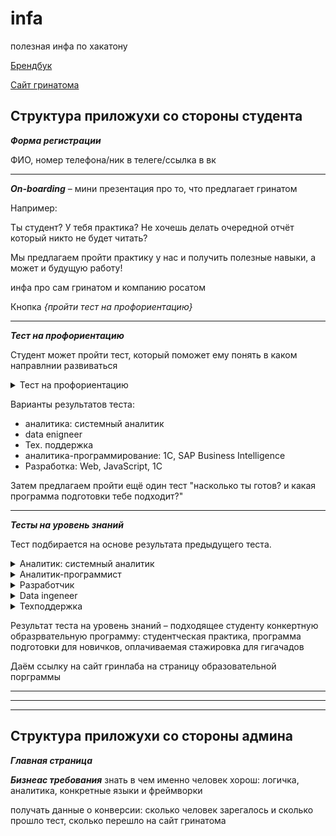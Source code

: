 # infa
полезная инфа по хакатону

[Брендбук](https://drive.google.com/drive/u/1/folders/1B_ylCbjuwIn8aTpWd12d8f6eOY_VVmcR) 

[Сайт гринатома](https://edu.greenatom.ru/)

**Структура приложухи со стороны студента**
------------------------------------------------------------------------------------------
***Форма регистрации***

ФИО, номер телефона/ник в телеге/ссылка в вк

------------------------------------------------------------------------------------------
***On-boarding*** – мини презентация про то, что предлагает гринатом

Например:

Ты студент? У тебя практика? Не хочешь делать очередной отчёт который никто не будет читать?

Мы предлагаем пройти практику у нас и получить полезные навыки, а может и будущую работу!

инфа про сам гринатом и компанию росатом

Кнопка *{пройти тест на профориентацию}*

------------------------------------------------------------------------------------------

***Тест на профориентацию***
                                    
Студент может пройти тест, который поможет ему понять в каком направлнии развиваться
<details><summary>Тест на профориентацию</summary>

1. Вопрос:
 
   Варианты ответа:
  
2. Вопрос 
 
   Варианты ответа:
  
3. Вопрос 
 
   Варианты ответа:
  
4. Вопрос 
 
   Варианты ответа:
  
5. Вопрос
 
   Варианты ответа:
  
6. Вопрос 
 
   Варианты ответа:
  
7. Вопрос 
 
   Варианты ответа:

</details>

Варианты результатов теста:
  - аналитика: системный аналитик
  - data enigneer
  - Тех. поддержка
  - аналитика-программирование: 1С, SAP Business Intelligence
  - Разработка: Web, JavaScript, 1С
                              
Затем предлагаем пройти ещё один тест "насколько ты готов? и какая программа подготовки тебе подходит?"

------------------------------------------------------------------------------------------
***Тесты на уровень знаний***

Тест подбирается на основе результата предыдущего теста.

<details><summary>Аналитик: системный аналитик</summary>

1. Вопрос:
 
   Ответ:
  

2. Вопрос:
 
   Ответ:
  
 
3. Вопрос:
 
   Ответ:
 
4. Вопрос:
 
   Ответ:
   
5. Вопрос:
 
   Ответ:

</details>


<details><summary>Аналитик-программист</summary>

1. Вопрос:
 
   Ответ:
  

2. Вопрос:
 
   Ответ:
  
 
3. Вопрос:
 
   Ответ:
 
4. Вопрос:
 
   Ответ:
   
5. Вопрос:
 
   Ответ:
   
</details>


<details><summary>Разработчик</summary>

1. Вопрос:
 
   Ответ:
  

2. Вопрос:
 
   Ответ:
  
 
3. Вопрос:
 
   Ответ:
 
4. Вопрос:
 
   Ответ:
   
5. Вопрос:
 
   Ответ:
   
</details>


<details><summary>Data ingeneer</summary>

1. Вопрос:
 
   Ответ:
  

2. Вопрос:
 
   Ответ:
  
 
3. Вопрос:
 
   Ответ:
 
4. Вопрос:
 
   Ответ:
   
5. Вопрос:
 
   Ответ:
   
</details>


<details><summary>Техподдержка</summary>

1. Вопрос:
 
   Ответ:
  

2. Вопрос:
 
   Ответ:
  
 
3. Вопрос:
 
   Ответ:
 
4. Вопрос:
 
   Ответ:
   
5. Вопрос:
 
   Ответ:
   
</details>


Результат теста на уровень знаний – подходящее студенту конкертную образрвательную программу: студентческая практика, программа подготовки для новичков, оплачиваемая стажировка для гигачадов

Даём ссылку на сайт гринлаба на страницу образовательной порграммы

------------------------------------------------------------------------------------------
******************************************************************************************
------------------------------------------------------------------------------------------

**Структура приложухи со стороны админа**
------------------------------------------------------------------------------------------
***Главная страница***


***Бизнеас требования***
знать в чем именно человек хорош: логичка, аналитика, конкретные языки и фреймворки

получать данные о конверсии: сколько человек зарегалось и сколько прошло тест, сколько перешло на сайт гринатома



